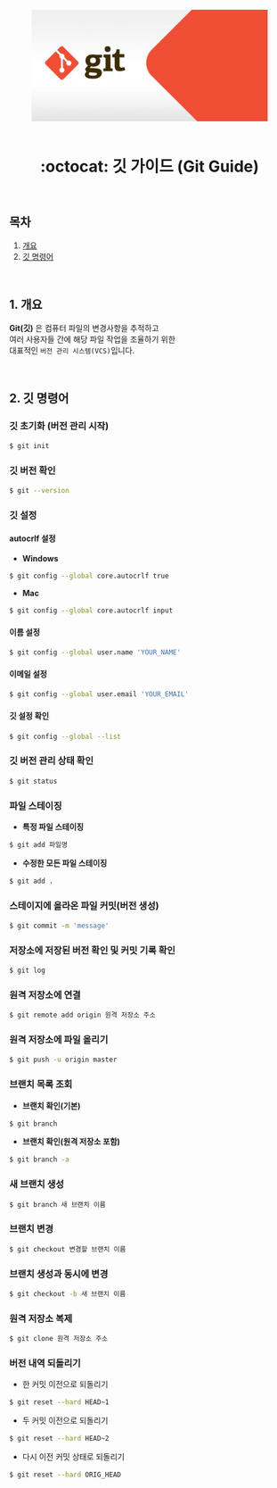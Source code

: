 <div align="center">
  <br />
  <img src="./images/git_logo.jpg" alt="git" height="200px" />
  <br />
  <br />
  <h1>:octocat: 깃 가이드 (Git Guide)</h1>
  <br />
</div>

## 목차

1. [개요](#1-개요)
2. [깃 명령어](#2-깃-명령어)

<br />

## 1. 개요

**Git(깃)** 은 컴퓨터 파일의 변경사항을 추적하고  
여러 사용자들 간에 해당 파일 작업을 조율하기 위한  
대표적인 `버전 관리 시스템(VCS)`입니다.

<br />

## 2. 깃 명령어

### 깃 초기화 (버전 관리 시작)

```bash
$ git init
```

### 깃 버전 확인

```bash
$ git --version
```

### 깃 설정

#### autocrlf 설정

- **Windows**

```bash
$ git config --global core.autocrlf true
```

- **Mac**

```bash
$ git config --global core.autocrlf input
```

#### 이름 설정

```bash
$ git config --global user.name 'YOUR_NAME'
```

#### 이메일 설정

```bash
$ git config --global user.email 'YOUR_EMAIL'
```

#### 깃 설정 확인

```bash
$ git config --global --list
```

### 깃 버전 관리 상태 확인

```bash
$ git status
```

### 파일 스테이징

- **특정 파일 스테이징**

```bash
$ git add 파일명
```

- **수정한 모든 파일 스테이징**

```bash
$ git add .
```

### 스테이지에 올라온 파일 커밋(버전 생성)

```bash
$ git commit -m 'message'
```

### 저장소에 저장된 버전 확인 및 커밋 기록 확인

```bash
$ git log
```

### 원격 저장소에 연결

```bash
$ git remote add origin 원격 저장소 주소
```

### 원격 저장소에 파일 올리기

```bash
$ git push -u origin master
```

### 브랜치 목록 조회

- **브랜치 확인(기본)**

```bash
$ git branch
```

- **브랜치 확인(원격 저장소 포함)**

```bash
$ git branch -a
```

### 새 브랜치 생성

```bash
$ git branch 새 브랜치 이름
```

### 브랜치 변경

```bash
$ git checkout 변경할 브랜치 이름
```

### 브랜치 생성과 동시에 변경

```bash
$ git checkout -b 새 브랜치 이름
```

### 원격 저장소 복제

```bash
$ git clone 원격 저장소 주소
```

### 버전 내역 되돌리기

- 한 커밋 이전으로 되돌리기

```bash
$ git reset --hard HEAD~1
```

- 두 커밋 이전으로 되돌리기

```bash
$ git reset --hard HEAD~2
```

- 다시 이전 커밋 상태로 되돌리기

```bash
$ git reset --hard ORIG_HEAD
```
